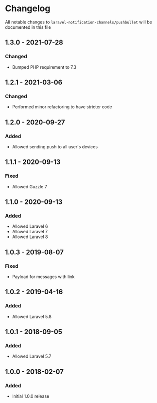 # Changelog

All notable changes to `laravel-notification-channels/pushbullet` will be documented in this file

## 1.3.0 - 2021-07-28
### Changed
- Bumped PHP requirement to 7.3

## 1.2.1 - 2021-03-06
### Changed
- Performed minor refactoring to have stricter code

## 1.2.0 - 2020-09-27
### Added
- Allowed sending push to all user's devices

## 1.1.1 - 2020-09-13
### Fixed
- Allowed Guzzle 7

## 1.1.0 - 2020-09-13
### Added
- Allowed Laravel 6
- Allowed Laravel 7
- Allowed Laravel 8

## 1.0.3 - 2019-08-07
### Fixed
- Payload for messages with link

## 1.0.2 - 2019-04-16
### Added
- Allowed Laravel 5.8

## 1.0.1 - 2018-09-05
### Added
- Allowed Laravel 5.7

## 1.0.0 - 2018-02-07
### Added
- Initial 1.0.0 release
